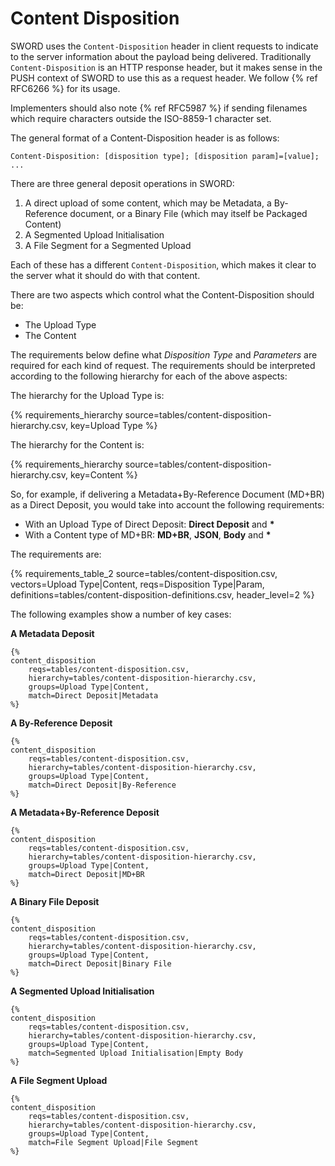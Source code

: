 # Content Disposition

SWORD uses the `Content-Disposition` header in client requests to indicate to the server information about the payload being delivered. 
Traditionally `Content-Disposition` is an HTTP response header, but it makes sense in the PUSH context of SWORD to use this as a request 
header.  We follow {% ref RFC6266 %} for its usage.

Implementers should also note {% ref RFC5987 %} if sending filenames which require characters outside the ISO-8859-1 character set.

The general format of a Content-Disposition header is as follows:

```
Content-Disposition: [disposition type]; [disposition param]=[value]; ...
```

There are three general deposit operations in SWORD:

1. A direct upload of some content, which may be Metadata, a By-Reference document, or a Binary File (which may itself be Packaged Content)
2. A Segmented Upload Initialisation
3. A File Segment for a Segmented Upload

Each of these has a different `Content-Disposition`, which makes it clear to the server what it should do with that content.

There are two aspects which control what the Content-Disposition should be:

* The Upload Type
* The Content

The requirements below define what *Disposition Type* and *Parameters* are required for each kind of request.  The requirements should be
interpreted according to the following hierarchy for each of the above aspects:

The hierarchy for the Upload Type is:

{% 
requirements_hierarchy
    source=tables/content-disposition-hierarchy.csv,
    key=Upload Type
%}

The hierarchy for the Content is:

{% 
requirements_hierarchy
    source=tables/content-disposition-hierarchy.csv,
    key=Content
%}

So, for example, if delivering a Metadata+By-Reference Document (MD+BR) as a Direct Deposit, you would take into account the following
requirements:

* With an Upload Type of Direct Deposit: **Direct Deposit** and **\***
* With a Content type of MD+BR: **MD+BR**, **JSON**, **Body** and **\***


The requirements are:

{%
requirements_table_2
    source=tables/content-disposition.csv,
    vectors=Upload Type|Content,
    reqs=Disposition Type|Param,
    definitions=tables/content-disposition-definitions.csv,
    header_level=2
%}

The following examples show a number of key cases:

**A Metadata Deposit**

```
{%
content_disposition
    reqs=tables/content-disposition.csv,
    hierarchy=tables/content-disposition-hierarchy.csv,
    groups=Upload Type|Content,
    match=Direct Deposit|Metadata
%}
```

**A By-Reference Deposit**

```
{%
content_disposition
    reqs=tables/content-disposition.csv,
    hierarchy=tables/content-disposition-hierarchy.csv,
    groups=Upload Type|Content,
    match=Direct Deposit|By-Reference
%}
```

**A Metadata+By-Reference Deposit**

```
{%
content_disposition
    reqs=tables/content-disposition.csv,
    hierarchy=tables/content-disposition-hierarchy.csv,
    groups=Upload Type|Content,
    match=Direct Deposit|MD+BR
%}
```

**A Binary File Deposit**

```
{%
content_disposition
    reqs=tables/content-disposition.csv,
    hierarchy=tables/content-disposition-hierarchy.csv,
    groups=Upload Type|Content,
    match=Direct Deposit|Binary File
%}
```

**A Segmented Upload Initialisation**

```
{%
content_disposition
    reqs=tables/content-disposition.csv,
    hierarchy=tables/content-disposition-hierarchy.csv,
    groups=Upload Type|Content,
    match=Segmented Upload Initialisation|Empty Body
%}
```

**A File Segment Upload**

```
{%
content_disposition
    reqs=tables/content-disposition.csv,
    hierarchy=tables/content-disposition-hierarchy.csv,
    groups=Upload Type|Content,
    match=File Segment Upload|File Segment
%}
```